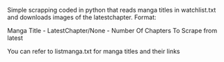 Simple scrapping coded in python that reads manga titles in watchlist.txt and downloads images of the latestchapter.
Format:

Manga Title - LatestChapter/None - Number Of Chapters To Scrape from latest

You can refer to listmanga.txt for manga titles and their links
